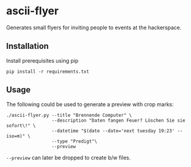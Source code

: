 # ascii-flyer

Generates small flyers for inviting people to events at the hackerspace.

## Installation

Install prerequisites using pip

```
pip install -r requirements.txt
```

## Usage

The following could be used to generate a preview with crop marks:

```
./ascii-flyer.py --title "Brennende Computer" \
                 --description "Daten fangen Feuer? Löschen Sie sie sofort\!" \
                 --datetime "$(date --date='next tuesday 19:23' --iso=m)" \
                 --type "Predigt"\
                 --preview
```

`--preview` can later be dropped to create b/w files.
